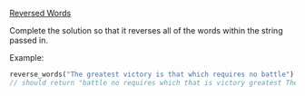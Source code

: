 [Reversed Words](https://www.codewars.com/kata/51c8991dee245d7ddf00000e)

Complete the solution so that it reverses all of the words within the string passed in. 

Example:

```rust
reverse_words("The greatest victory is that which requires no battle")
// should return "battle no requires which that is victory greatest The"
```

